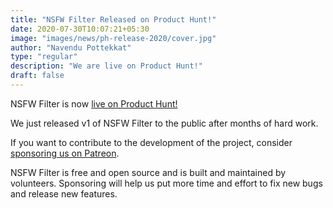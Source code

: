 ```yaml
---
title: "NSFW Filter Released on Product Hunt!"
date: 2020-07-30T10:07:21+05:30
image: "images/news/ph-release-2020/cover.jpg"
author: "Navendu Pottekkat"
type: "regular"
description: "We are live on Product Hunt!"
draft: false
---
```


NSFW Filter is now [live on Product Hunt!](https://www.producthunt.com/posts/nsfw-filter)

We just released v1 of NSFW Filter to the public after months of hard work.

If you want to contribute to the development of the project, consider [sponsoring us on Patreon](https://www.patreon.com/nsfwfilter).

NSFW Filter is free and open source and is built and maintained by volunteers. Sponsoring will help us put more time and effort to fix new bugs and release new features.

